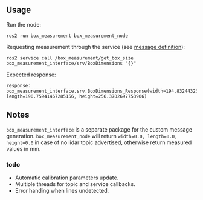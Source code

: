 ## Usage
Run the node:
```
ros2 run box_measurement box_measurement_node
```
Requesting measurement through the service (see [message definition](box_measurement_interface/src/BoxDimensions.srv)):
```
ros2 service call /box_measurement/get_box_size box_measurement_interface/srv/BoxDimensions "{}"
```
Expected response:
```
response:
box_measurement_interface.srv.BoxDimensions_Response(width=194.8324432373047, length=190.75941467285156, height=256.3702697753906)
```

## Notes
`box_measurement_interface` is a separate package for the custom message generation. `box_measurement_node` will return `width=0.0, length=0.0, height=0.0` in case of no lidar topic advertised, otherwise return measured values in mm.

### todo
* Automatic calibration parameters update.
* Multiple threads for topic and service callbacks.
* Error handing when lines undetected.
